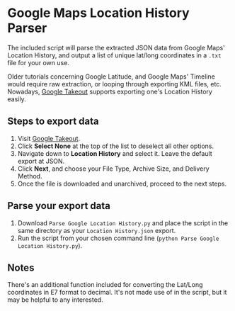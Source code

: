 # Google Maps Location History Parser

The included script will parse the extracted JSON data from Google Maps' Location History, and output a list of unique lat/long coordinates in a `.txt` file for your own use.

Older tutorials concerning Google Latitude, and Google Maps' Timeline would require raw extraction, or looping through exporting KML files, etc. Nowadays, [Google Takeout](https://takeout.google.com/settings/takeout) supports exporting one's Location History easily.

## Steps to export data
1. Visit [Google Takeout](https://takeout.google.com/settings/takeout).
2. Click **Select None** at the top of the list to deselect all other options.
3. Navigate down to **Location History** and select it. Leave the default export at JSON.
4. Click **Next**, and choose your File Type, Archive Size, and Delivery Method.
5. Once the file is downloaded and unarchived, proceed to the next steps.

## Parse your export data

1. Download `Parse Google Location History.py` and place the script in the same directory as your `Location History.json` export.
2. Run the script from your chosen command line (`python Parse Google Location History.py`).

## Notes

There's an additional function included for converting the Lat/Long coordinates in E7 format to decimal. It's not made use of in the script, but it may be helpful to any interested.
